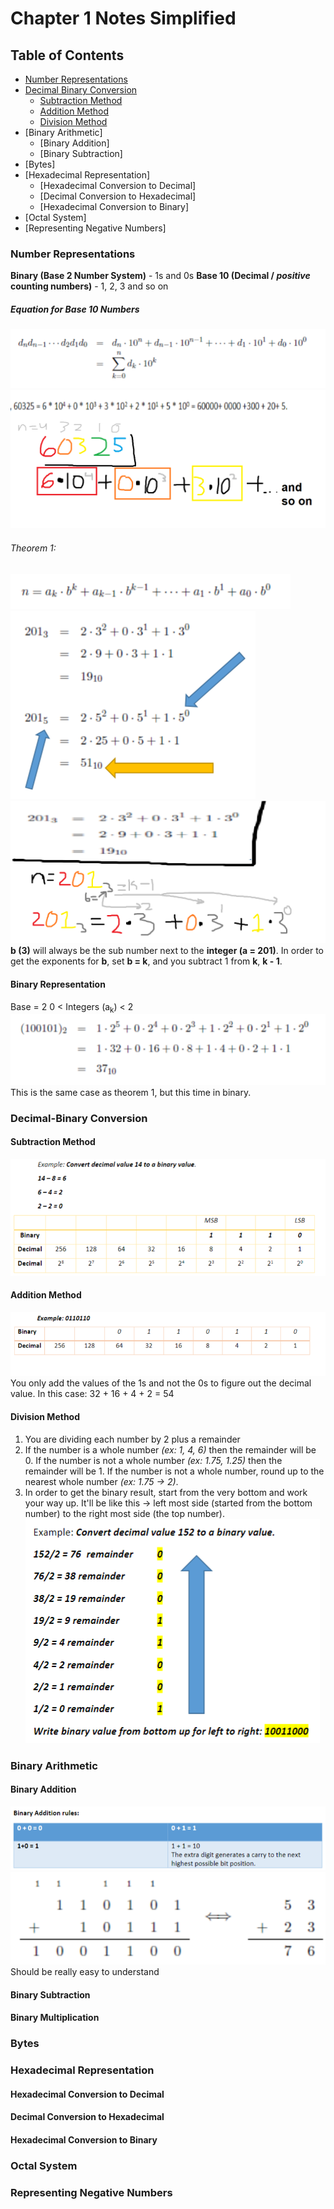 # Chapter 1 Notes Simplified
## Table of Contents
- [Number Representations](#Number-Representations)
- [Decimal Binary Conversion](#Decimal-Binary-Conversion)
	- [Subtraction Method](#Subtraction-Method)
	- [Addition Method](#Addition-Method)
	- [Division Method](#Division-Method)
- [Binary Arithmetic]
	- [Binary Addition]
	- [Binary Subtraction]
- [Bytes]
- [Hexadecimal Representation]
	- [Hexadecimal Conversion to Decimal]
	- [Decimal Conversion to Hexadecimal]
	- [Hexadecimal Conversion to Binary]
- [Octal System]
- [Representing Negative Numbers]
### Number Representations
**Binary (Base 2 Number System)** - 1s and 0s 
**Base 10 (Decimal / *positive* counting numbers)** - 1, 2, 3 and so on
<br />
##### Equation for Base 10 Numbers
![](Photos/Base%2010%20Equation.png) <br />
![](Photos/Example%20simplified.png) <br />
###### Theorem 1: 
![](Photos/Theorem%201.png) <br />
![](Photos/Theorem%201%20Example.png) <br />
![](Photos/Theorem%201%20Example%20Colorized.png) <br />
**b (3)** will always be the sub number next to the **integer (a = 201)**.
In order to get the exponents for **b**, set **b = k**, and you subtract 1 from **k**, **k - 1**.
#### Binary Representation
Base = 2
0 < Integers (a<sub>k</sub>) < 2
<br />
![](Photos/Binary%20Representation%20Example.png) <br />
This is the same case as theorem 1, but this time in binary.
### Decimal-Binary Conversion
#### Subtraction Method
![](Photos/Subtraction%20Method.png) <br />
#### Addition Method
![](Photos/Addition%20Method.png) <br />
You only add the values of the 1s and not the 0s to figure out the decimal value.
In this case: 32 + 16 + 4 + 2 = 54
#### Division Method
1) You are dividing each number by 2 plus a remainder
2) If the number is a whole number *(ex: 1, 4, 6)* then the remainder will be 0. If the number is not a whole number *(ex: 1.75, 1.25)* then the remainder will be 1. If the number is not a whole number, round up to the nearest whole number *(ex: 1.75 -> 2)*.
3) In order to get the binary result, start from the very bottom and work your way up. It'll be like this -> left most side (started from the bottom number) to the right most side (the top number).
![](Photos/Division%20Method.png)
### Binary Arithmetic
#### Binary Addition
![](Photos/Binary%20Addition%20Rules.png)
<br />
![](Photos/Binary%20Addition%20Example.png)
<br />
Should be really easy to understand
#### Binary Subtraction

#### Binary Multiplication

### Bytes

### Hexadecimal Representation

#### Hexadecimal Conversion to Decimal

#### Decimal Conversion to Hexadecimal 

#### Hexadecimal Conversion to Binary 

### Octal System

### Representing Negative Numbers
